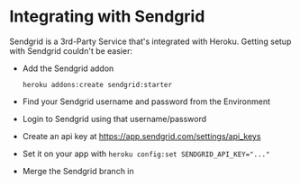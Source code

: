 # Integrating with Sendgrid

Sendgrid is a 3rd-Party Service that's integrated with Heroku.  Getting setup with Sendgrid couldn't be easier:

- Add the Sendgrid addon

  ```
  heroku addons:create sendgrid:starter
  ```

- Find your Sendgrid username and password from the Environment
- Login to Sendgrid using that username/password
- Create an api key at https://app.sendgrid.com/settings/api_keys
- Set it on your app with `heroku config:set SENDGRID_API_KEY="..."`
- Merge the Sendgrid branch in
